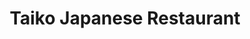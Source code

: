 ---
layout: place
title: "Taiko Japanese Restaurant"
permalink: /california/irvine/taiko-japanese-restaurant.html
stateAbbr: CA
stateName: California
cityName: Irvine
place_id: ChIJBcbCJB3d3IARI4jfyaHaUhQ
photos:
  - name: >-
      places/ChIJBcbCJB3d3IARI4jfyaHaUhQ/photos/AeeoHcKZxZxQX6GOD9yWPMKZQOQcz5014HU3bKjeVVqdTfKrq-Rfdz2mebFTWp6w8S-1NZrCYD6c6Eq33MpQnhOfu2Lv2EC15yngiksthg5rIHGEB2LiHS5dZzE0LL6OeCfuJ5a83Eq8aiSMDdlXOh9s4adp2nQO3yYz_k_YpZ4QqnD6xheHRuo4STL4LD02X0MTHZGYH0V_LNwTfbHrzY9sFxfGGqaRIKJQ_5QAhWqgcGNbvkaG8JE5xV5zbuqAZHgkefGYeoBeD0seKa3qjpOMIeRAijOrwGtgarTz-zlQRxnfPe26dz8RiwOsLBPaMqrL-Nb7NZ7tPLSd2tgrfe3I51pPpKNr1z5q9q1xYCAwZzQwDKGQXF91g_t6r8C5n_-3X43XYJQcXJ7H67bphmDl0hEzdY2N3mnNS52s87yrwrN-qKw
    widthPx: 4624
    heightPx: 3472
    authorAttributions:
      - displayName: Louis Chou
        uri: https://maps.google.com/maps/contrib/111857362616298989029
        photoUri: >-
          https://lh3.googleusercontent.com/a-/ALV-UjUk-f4DU9uSuX85xM3vaelVZROBvnh4eSnziMsnJCIlcVR_d0sYHw=s100-p-k-no-mo
    flagContentUri: >-
      https://www.google.com/local/imagery/report/?cb_client=maps_api_places.places_api&image_key=!1e10!2sCIHM0ogKEICAgMDAnv34hAE&hl=en-US
    googleMapsUri: >-
      https://www.google.com/maps/place//data=!3m4!1e2!3m2!1sCIHM0ogKEICAgMDAnv34hAE!2e10!4m2!3m1!1s0x80dcdd1d24c2c605:0x1452daa1c9df8823
  - name: >-
      places/ChIJBcbCJB3d3IARI4jfyaHaUhQ/photos/AeeoHcJ7J43Dr93q8zEGvvWrwqE2fN361JZOo-SYj2nmATB0BCI5roeXLd5nd8hgr_hud4IWz5-Or3VAjfciXhl0LlMJOMgcN31FFTqXtGfYp1vabwu2W4gumpDVUpc4LnkbZFWTDZoyhjileO49zlKTdIRN6AogxNVUraYkjDYg2DgFlMuTkcoCK602wuZiKYjHVYugRzT6uCdg55r95M1rt-FQpu6X1Nx9SJzjQIRcbG4ewnZMnbRz-ONQhBSLBkFukj6hSX_bxPt_zkQbF7UeDIF0iWTOD7ZRWgavXNLVWX9f2A
    widthPx: 1536
    heightPx: 2048
    authorAttributions:
      - displayName: Taiko Japanese Restaurant
        uri: https://maps.google.com/maps/contrib/109244781811412380845
        photoUri: >-
          https://lh3.googleusercontent.com/a/ACg8ocKFB8vSW6wGgdHJP4Wbn5dwJPBGHjl8WxaWT-yTxs9OA4fv2g=s100-p-k-no-mo
    flagContentUri: >-
      https://www.google.com/local/imagery/report/?cb_client=maps_api_places.places_api&image_key=!1e10!2sAF1QipNx9_P4jcRaM7e4-EywS4CW_bikZryhmE5sCfOS&hl=en-US
    googleMapsUri: >-
      https://www.google.com/maps/place//data=!3m4!1e2!3m2!1sAF1QipNx9_P4jcRaM7e4-EywS4CW_bikZryhmE5sCfOS!2e10!4m2!3m1!1s0x80dcdd1d24c2c605:0x1452daa1c9df8823
  - name: >-
      places/ChIJBcbCJB3d3IARI4jfyaHaUhQ/photos/AeeoHcLKGkylhoK1cYyAfXFwinL1T4TH6tO2Zy077ipGyXwUg1eKihw9OUGRVAR_Et9DQn7hdrAQL3GWBJ2aAqoLqbAVyPM_Rtlq0bH13vNGwdST1XSWBlts63LeNOX8Os7_v_u6NKyTAVRIyv8vpvFHPxo1mRqoeLAlUSFGnyrNILtBiGbinp9s5XRFpkQVyRBsfaGLR5K-q38GRKLigij1BfnWDu2-OZytyQPjg0zJZdn02ca_xafaP_zy584bCz0fAWBlM2YFXFHz83Pss2KzWA4bR3FNYzfhQsCJHZneUIcpFvGCMI66H1W_HpgD3WbO_KCZ4Q5z8tt0izBXDd6UPXybpR59CDbWEflr1IRespc27hzKYlAAqPFhm1rIkIyaq5F3lvxyd8ZjNQKjCNsDzkMO8VicB9sgNeOmSS-ggoqWqdWr
    widthPx: 3024
    heightPx: 4032
    authorAttributions:
      - displayName: Kamilla Kh
        uri: https://maps.google.com/maps/contrib/109397005327175884952
        photoUri: >-
          https://lh3.googleusercontent.com/a-/ALV-UjWxU6SXYKJ2aTjlutQEseMQ9YebAUfWXi_5eOR_aoIV22KaORpFYg=s100-p-k-no-mo
    flagContentUri: >-
      https://www.google.com/local/imagery/report/?cb_client=maps_api_places.places_api&image_key=!1e10!2sCIHM0ogKEICAgMDwns2l8AE&hl=en-US
    googleMapsUri: >-
      https://www.google.com/maps/place//data=!3m4!1e2!3m2!1sCIHM0ogKEICAgMDwns2l8AE!2e10!4m2!3m1!1s0x80dcdd1d24c2c605:0x1452daa1c9df8823
  - name: >-
      places/ChIJBcbCJB3d3IARI4jfyaHaUhQ/photos/AeeoHcLHBeILF8d9NdmhOH6haSPZg0Erraz9jx9KqC8MpoKE0RD4Mtp5tcLigHHuG96j251ivtWce3RFwslT4ALmRkXEuY_SvoWno7marcBN_VOB2lATR6jXfw46Bt6cZW3pzp1FPjmENwyio9k03wBxutZoQDRbfra4vFXovFZ6AliS4XSD5GoQ3bPTzSCi6QGvXKxGvpv1B6NtUjMSX8nPWb2M9DxmzedhZbbUHFmiOsW5rUeMtYIb9kdBpZa9cV5WegVvFCR1Fqe7UxEgef7ePzsp_K_nMGqVh2QiFR8CgpUi-O7F48VPuQxSh4r7bFyZPYeB0A_Y06PiXG_7LY7pT6uxoWuBAQZFZkNAy5mEAUJJWnA3Amy4xFL77BlstdDeTY3J2cWMYNq9c1f9nvLBvhvTBmNqbUZrFTUP5p8C_t5iqLk1
    widthPx: 2640
    heightPx: 1980
    authorAttributions:
      - displayName: Tristan Biley
        uri: https://maps.google.com/maps/contrib/103575921973897502334
        photoUri: >-
          https://lh3.googleusercontent.com/a-/ALV-UjW9cv-MJHBJSJ_Cvx180hiUvOOSyUIIf4MjCa5e1X8pQ4ah9Vyxmw=s100-p-k-no-mo
    flagContentUri: >-
      https://www.google.com/local/imagery/report/?cb_client=maps_api_places.places_api&image_key=!1e10!2sCIHM0ogKEICAgICX3Njz_gE&hl=en-US
    googleMapsUri: >-
      https://www.google.com/maps/place//data=!3m4!1e2!3m2!1sCIHM0ogKEICAgICX3Njz_gE!2e10!4m2!3m1!1s0x80dcdd1d24c2c605:0x1452daa1c9df8823
  - name: >-
      places/ChIJBcbCJB3d3IARI4jfyaHaUhQ/photos/AeeoHcKumxDnlFzzIubvLvVNoYn3U0Q96O5HmlnMkOpTeY9VjAmvGycKsuw-WTBsEg12oAfbeGavVUpsaxDNtWFxEM3Qja5b4xmVUu41pofVjjtAv5ozNdPyxm12Lt0dHxGRt52aFGrSih5-Wv-vjfRMKxIKx6rmol8hj3L88b-tsPHcrpzB2d3HjLVo6fr4EGU_etQW6KUEa7ep84AODju5AsjTH237Xu0E8Qv-4XfLbpMqSmYtoCA_vAWTsj5L1jbEvgER2WiIvJW3fGayq7oDP4x3CYJ3LfRSIde24xJnr4hoseDoYUHYNLU1jUCNEBjbA9Xn-vZKIu6lFCRWeSg3tpSmdBv9oDbeGD9ccjk_M9PNNDSZIJ5k5e1Gac7glgZtkuKhDWIuLIeTvtYWkw0Qe6kBTC9tanufsTgZNmZQpRA
    widthPx: 3000
    heightPx: 4000
    authorAttributions:
      - displayName: Robert
        uri: https://maps.google.com/maps/contrib/116471812868382473250
        photoUri: >-
          https://lh3.googleusercontent.com/a-/ALV-UjXKeWjyQ3iQUkcgdEmyJyz7Xmqg-yGvd9GFrN0OG1Dk3bBEbiqAqw=s100-p-k-no-mo
    flagContentUri: >-
      https://www.google.com/local/imagery/report/?cb_client=maps_api_places.places_api&image_key=!1e10!2sCIHM0ogKEICAgIDd3vjJIA&hl=en-US
    googleMapsUri: >-
      https://www.google.com/maps/place//data=!3m4!1e2!3m2!1sCIHM0ogKEICAgIDd3vjJIA!2e10!4m2!3m1!1s0x80dcdd1d24c2c605:0x1452daa1c9df8823
  - name: >-
      places/ChIJBcbCJB3d3IARI4jfyaHaUhQ/photos/AeeoHcIh-03cxycAzGaN1VeW0KMIw59avwClnolHwhrP409h872Fg9J-7Tr04bmdBZu8cgsvRW-Ck_AhJ3lwmJsdFb983HRUGku8X3yxwqDypjYoPRJVuFFGX2VloW9Fgod1K9TX2t5bRsY3O81yhNjTWxEcftmjb_3BYvecg49H2v5qj2aaMXw_vln_eYWeuc6eG_Yoy5UEIT2zzrJ1ugfDDGbJ-Fxpzo7b1Phfwjguf3nav3J15s-YRe4rS3ih3QL9wv0c_dE0a0YE5hLUVUszyvem9BjsCS1An4UCAZih4QDy3g
    widthPx: 4000
    heightPx: 3000
    authorAttributions:
      - displayName: Taiko Japanese Restaurant
        uri: https://maps.google.com/maps/contrib/109244781811412380845
        photoUri: >-
          https://lh3.googleusercontent.com/a/ACg8ocKFB8vSW6wGgdHJP4Wbn5dwJPBGHjl8WxaWT-yTxs9OA4fv2g=s100-p-k-no-mo
    flagContentUri: >-
      https://www.google.com/local/imagery/report/?cb_client=maps_api_places.places_api&image_key=!1e10!2sAF1QipMZt5iDg2RCkCmRCJU9sCvb2haV4zZzDgUDYZqJ&hl=en-US
    googleMapsUri: >-
      https://www.google.com/maps/place//data=!3m4!1e2!3m2!1sAF1QipMZt5iDg2RCkCmRCJU9sCvb2haV4zZzDgUDYZqJ!2e10!4m2!3m1!1s0x80dcdd1d24c2c605:0x1452daa1c9df8823
  - name: >-
      places/ChIJBcbCJB3d3IARI4jfyaHaUhQ/photos/AeeoHcIwo6nVCu04mC-WBvRaF93ERXGxMHfEczjp0Q0yMrDCCZwlrk9wWHzU_UXfAGfE9dijKkdi9KSf7ydHbJPePj5SQf-Zyn5pi9HvHJMO3_9bQVv4Kmjhh3whpvejaHjY9IjDgHadL25r9rn1B85JAnC7Ur0boJEZonAP_iU7OsL3ol3891tOsVuamg4QClUAWhHRs3Wm-IXIlbLkTvJ-kV8KJsuMXPSSSCFv-94A_ULqirzyO5d68wbVMoA5t7N2cA0sruSr1z3aDsSrJi5x6tbL3Gg6lpzmAOVdvrg8HUbJHfQV3PPZmO8HipSHhKuoDTuKxu31SkmQEAwZUqc7QGFunPzhGhsYwglK2WoA9mgIwWOkKZcprm5UkHlPiJ_dk-akdU4trJwMbx3J3eowkjdBK722GAD_ZIlMHR9DK9aRz88jp-U-OVKlF9Sang
    widthPx: 4624
    heightPx: 3472
    authorAttributions:
      - displayName: Louis Chou
        uri: https://maps.google.com/maps/contrib/111857362616298989029
        photoUri: >-
          https://lh3.googleusercontent.com/a-/ALV-UjUk-f4DU9uSuX85xM3vaelVZROBvnh4eSnziMsnJCIlcVR_d0sYHw=s100-p-k-no-mo
    flagContentUri: >-
      https://www.google.com/local/imagery/report/?cb_client=maps_api_places.places_api&image_key=!1e10!2sCIABIhAF0Be_vAt5-2eoVuQACupm&hl=en-US
    googleMapsUri: >-
      https://www.google.com/maps/place//data=!3m4!1e2!3m2!1sCIABIhAF0Be_vAt5-2eoVuQACupm!2e10!4m2!3m1!1s0x80dcdd1d24c2c605:0x1452daa1c9df8823
  - name: >-
      places/ChIJBcbCJB3d3IARI4jfyaHaUhQ/photos/AeeoHcJJtLs_RbEopDMo4bpTHPI0SPDHBJffbWSyVAJ6P1ss_OpCSDv5DYkuXNsIfgTG95Oh413Ot7duSkvHsiq7waN4zhxJqLx39ZuXbvx23vVonlfxRLzClhrOJe46xfoAxa751FZ8IlGZuiPUuZbHxzMfCyC5iyHvhSMOHA-yFvkT-PwUIQ_EUyhC_xzmI1AsxxfvEj2vCjjnjc-bISTramkGk6CDimt0UsKwscZjm04dDG0IiuXlqU4bS8-SotwVIX8TMfxrt1c61Vxeje2TDQKMrXF28J5dK2Y1VRo6dRZaKw
    widthPx: 1500
    heightPx: 2333
    authorAttributions:
      - displayName: Taiko Japanese Restaurant
        uri: https://maps.google.com/maps/contrib/109244781811412380845
        photoUri: >-
          https://lh3.googleusercontent.com/a/ACg8ocKFB8vSW6wGgdHJP4Wbn5dwJPBGHjl8WxaWT-yTxs9OA4fv2g=s100-p-k-no-mo
    flagContentUri: >-
      https://www.google.com/local/imagery/report/?cb_client=maps_api_places.places_api&image_key=!1e10!2sAF1QipMSk2Xw8rr2XCJNniDrDK_TfHPRlDDr5VFz8O6P&hl=en-US
    googleMapsUri: >-
      https://www.google.com/maps/place//data=!3m4!1e2!3m2!1sAF1QipMSk2Xw8rr2XCJNniDrDK_TfHPRlDDr5VFz8O6P!2e10!4m2!3m1!1s0x80dcdd1d24c2c605:0x1452daa1c9df8823
  - name: >-
      places/ChIJBcbCJB3d3IARI4jfyaHaUhQ/photos/AeeoHcJjsf8MEzpfNmNRWrG3Mcjf4XqVYeBl0uSVPnmbaZHLPb_8vaNMqNMlL4ejrnv9Oe3FlKZQuwAkeI6LjmKFrM1QwD4O7vlwTQT1kanNDsbDE79iBbG90CKtWSDQkgkKopcoWBdzCmcYq8Jqh5Oj8oP1mT4Hn3R3oAPzolKIccGiZPsQVfUeIekrEI1MZveDrOmSp9n6dNzicH_FIk3mcdaYvtjNouS49BKNTpBFoMpJZYRnEtnhDkg7PDajj0FzpAdZf4q6NTMgXNYQawQOt-wB4RP_HKROU6gCHgmn6phmFw
    widthPx: 2756
    heightPx: 1550
    authorAttributions:
      - displayName: Taiko Japanese Restaurant
        uri: https://maps.google.com/maps/contrib/109244781811412380845
        photoUri: >-
          https://lh3.googleusercontent.com/a/ACg8ocKFB8vSW6wGgdHJP4Wbn5dwJPBGHjl8WxaWT-yTxs9OA4fv2g=s100-p-k-no-mo
    flagContentUri: >-
      https://www.google.com/local/imagery/report/?cb_client=maps_api_places.places_api&image_key=!1e10!2sAF1QipMxGm5LfEY4NOj5_8QiRlZwzHcHP5UFBdFDtalr&hl=en-US
    googleMapsUri: >-
      https://www.google.com/maps/place//data=!3m4!1e2!3m2!1sAF1QipMxGm5LfEY4NOj5_8QiRlZwzHcHP5UFBdFDtalr!2e10!4m2!3m1!1s0x80dcdd1d24c2c605:0x1452daa1c9df8823
  - name: >-
      places/ChIJBcbCJB3d3IARI4jfyaHaUhQ/photos/AeeoHcKi1z46VpgQjjBp89N6JQv3xE8hVbhT8rDXxDEJlKQoyULTSgDYoWSopaM8OJUf2EF1dRnVVVKFstORb61ueyzT3WfGXI1_JNjQTLcA26edOWlTEpj6OLDAreur_quLfJBexSkwXEh2KcGd3XwlY5n2rmi2jMjBulW_84v1B7tzol59IQCNMCB3tsQVPWCKurMll_V0ATlrpydq5z1m_Qg43KllAsC8vZ45n_olYemuiL2rNBpFdRhZxPNNp0e4RdKYRqZbHTn_Joh3ERl_EZFDuqv9_0198FpCY_9NcNddvden-SYRgkXJL6F67u77m-nILpFq3ElC6if1lKmenyetl8SFqwlpAV5PCM1DNrc2bBWjKydKn5DP9AkJUvtL-pacOBQ0YZvWCn0VbbkUdKmO3CADRNaEyhWchE6oFvIVPg
    widthPx: 3024
    heightPx: 4032
    authorAttributions:
      - displayName: OC Reviews
        uri: https://maps.google.com/maps/contrib/111824864507667674413
        photoUri: >-
          https://lh3.googleusercontent.com/a-/ALV-UjUHG-1MHtLeP-BY_IFdzBgaJssAgUX-Kbd8KYFshkZXkZ2_B9w=s100-p-k-no-mo
    flagContentUri: >-
      https://www.google.com/local/imagery/report/?cb_client=maps_api_places.places_api&image_key=!1e10!2sCIHM0ogKEICAgIC948aqAQ&hl=en-US
    googleMapsUri: >-
      https://www.google.com/maps/place//data=!3m4!1e2!3m2!1sCIHM0ogKEICAgIC948aqAQ!2e10!4m2!3m1!1s0x80dcdd1d24c2c605:0x1452daa1c9df8823
address: 14775 Jeffrey Rd, Irvine, CA 92618, USA
street: 14775 Jeffrey Rd
city: Irvine
state: CA
zip: '92618'
country: USA
neighborhood: El Camino Real
latitude: '33.688550'
longitude: '-117.771485'
accessibility_options:
  wheelchairAccessibleParking: true
  wheelchairAccessibleEntrance: true
  wheelchairAccessibleRestroom: true
  wheelchairAccessibleSeating: true
business_status: OPERATIONAL
name: Taiko Japanese Restaurant
google_maps_links:
  directionsUri: >-
    https://www.google.com/maps/dir//''/data=!4m7!4m6!1m1!4e2!1m2!1m1!1s0x80dcdd1d24c2c605:0x1452daa1c9df8823!3e0
  placeUri: https://maps.google.com/?cid=1464473217260292131
  writeAReviewUri: >-
    https://www.google.com/maps/place//data=!4m3!3m2!1s0x80dcdd1d24c2c605:0x1452daa1c9df8823!12e1
  reviewsUri: >-
    https://www.google.com/maps/place//data=!4m4!3m3!1s0x80dcdd1d24c2c605:0x1452daa1c9df8823!9m1!1b1
  photosUri: >-
    https://www.google.com/maps/place//data=!4m3!3m2!1s0x80dcdd1d24c2c605:0x1452daa1c9df8823!10e5
primary_type: Japanese Restaurant
opening_hours:
  regular: null
  current: null
secondary_opening_hours:
  regular:
    weekdayDescriptions: null
    type: null
  current:
    weekdayDescriptions: null
    type: null
phone: (949) 559-7190
price_level: PRICE_LEVEL_MODERATE
price_range: $20 &ndash; $30
rating: '4.3'
rating_count: 930
website: http://www.taikooc.com/
description: >-
  Generous portions of carefully sourced Japanese cuisine including seafood star
  at this small spot.
reviews:
  - name: >-
      places/ChIJBcbCJB3d3IARI4jfyaHaUhQ/reviews/ChZDSUhNMG9nS0VJQ0FnTUR3bnMybE1BEAE
    relativePublishTimeDescription: 2 weeks ago
    rating: 5
    text:
      text: >-
        If you’re looking for a place where both humans and furry friends can
        enjoy a meal, Taiko Japanese Restaurant is the spot! This happens to be
        my uncle’s favorite restaurant (and, let’s be honest, his dog’s
        too—especially when it comes to their delicious chicken). We were
        invited to join him, and it was such a treat for all of us! Not only is
        the food absolutely amazing, but the bonus is that they’re pet-friendly.
        So yes, we brought the dog, and he definitely enjoyed his fair share of
        attention—and maybe a little chicken too! 😄


        The restaurant has a convenient parking lot right next door, so no need
        to stress about finding a spot. The atmosphere is super friendly, and
        the staff made us feel right at home. We tried a variety of dishes, and
        every single one was mouth-wateringly good! Whether you’re a sushi lover
        or craving something warm, this place has something for everyone. Can’t
        wait to go back with my uncle and our furry friend for round two! 🩷
      languageCode: en
    originalText:
      text: >-
        If you’re looking for a place where both humans and furry friends can
        enjoy a meal, Taiko Japanese Restaurant is the spot! This happens to be
        my uncle’s favorite restaurant (and, let’s be honest, his dog’s
        too—especially when it comes to their delicious chicken). We were
        invited to join him, and it was such a treat for all of us! Not only is
        the food absolutely amazing, but the bonus is that they’re pet-friendly.
        So yes, we brought the dog, and he definitely enjoyed his fair share of
        attention—and maybe a little chicken too! 😄


        The restaurant has a convenient parking lot right next door, so no need
        to stress about finding a spot. The atmosphere is super friendly, and
        the staff made us feel right at home. We tried a variety of dishes, and
        every single one was mouth-wateringly good! Whether you’re a sushi lover
        or craving something warm, this place has something for everyone. Can’t
        wait to go back with my uncle and our furry friend for round two! 🩷
      languageCode: en
    authorAttribution:
      displayName: Kamilla Kh
      uri: https://www.google.com/maps/contrib/109397005327175884952/reviews
      photoUri: >-
        https://lh3.googleusercontent.com/a-/ALV-UjWxU6SXYKJ2aTjlutQEseMQ9YebAUfWXi_5eOR_aoIV22KaORpFYg=s128-c0x00000000-cc-rp-mo-ba4
    publishTime: '2025-03-26T02:20:17.123611Z'
    flagContentUri: >-
      https://www.google.com/local/review/rap/report?postId=ChZDSUhNMG9nS0VJQ0FnTUR3bnMybE1BEAE&d=17924085&t=1
    googleMapsUri: >-
      https://www.google.com/maps/reviews/data=!4m6!14m5!1m4!2m3!1sChZDSUhNMG9nS0VJQ0FnTUR3bnMybE1BEAE!2m1!1s0x80dcdd1d24c2c605:0x1452daa1c9df8823
  - name: >-
      places/ChIJBcbCJB3d3IARI4jfyaHaUhQ/reviews/ChdDSUhNMG9nS0VJQ0FnTUNna1k3cmtBRRAB
    relativePublishTimeDescription: a month ago
    rating: 3
    text:
      text: >-
        It was easy to make a reservation here. We ordered appetizers before our
        food, but it still came out at the same time as our food did. Honestly,
        I thought everything was ok. Some our meat was over charred. The chicken
        was good though
      languageCode: en
    originalText:
      text: >-
        It was easy to make a reservation here. We ordered appetizers before our
        food, but it still came out at the same time as our food did. Honestly,
        I thought everything was ok. Some our meat was over charred. The chicken
        was good though
      languageCode: en
    authorAttribution:
      displayName: Brandi
      uri: https://www.google.com/maps/contrib/106802891193505810295/reviews
      photoUri: >-
        https://lh3.googleusercontent.com/a-/ALV-UjU7z5OJ4eNNx0ACe6I9JQ5AUYlZPEK_Gz3QJgM5UBvUVZJmNfiK=s128-c0x00000000-cc-rp-mo-ba5
    publishTime: '2025-02-18T05:17:49.491129Z'
    flagContentUri: >-
      https://www.google.com/local/review/rap/report?postId=ChdDSUhNMG9nS0VJQ0FnTUNna1k3cmtBRRAB&d=17924085&t=1
    googleMapsUri: >-
      https://www.google.com/maps/reviews/data=!4m6!14m5!1m4!2m3!1sChdDSUhNMG9nS0VJQ0FnTUNna1k3cmtBRRAB!2m1!1s0x80dcdd1d24c2c605:0x1452daa1c9df8823
  - name: >-
      places/ChIJBcbCJB3d3IARI4jfyaHaUhQ/reviews/ChZDSUhNMG9nS0VJQ0FnSURubDZfYVBnEAE
    relativePublishTimeDescription: 2 months ago
    rating: 5
    text:
      text: >-
        We had large group with 1 server. Order was taken by table...tables that
        were pushed together for our families. Ordering was slow and not smooth.
        We had three separate orders, and food came out at staggered times. And
        ordering by table did not facilitate the placement of each dish; they
        had to ask who ordered what, for every plate.  Still worth it!  Will be
        back.
      languageCode: en
    originalText:
      text: >-
        We had large group with 1 server. Order was taken by table...tables that
        were pushed together for our families. Ordering was slow and not smooth.
        We had three separate orders, and food came out at staggered times. And
        ordering by table did not facilitate the placement of each dish; they
        had to ask who ordered what, for every plate.  Still worth it!  Will be
        back.
      languageCode: en
    authorAttribution:
      displayName: Craig Takata
      uri: https://www.google.com/maps/contrib/106477149975432951741/reviews
      photoUri: >-
        https://lh3.googleusercontent.com/a-/ALV-UjXzz8zTt9DNdsrOa90Asqj4AgsW0s9QC4QZkYvVLXBnjvGKOs4=s128-c0x00000000-cc-rp-mo-ba4
    publishTime: '2025-01-16T00:54:06.896296Z'
    flagContentUri: >-
      https://www.google.com/local/review/rap/report?postId=ChZDSUhNMG9nS0VJQ0FnSURubDZfYVBnEAE&d=17924085&t=1
    googleMapsUri: >-
      https://www.google.com/maps/reviews/data=!4m6!14m5!1m4!2m3!1sChZDSUhNMG9nS0VJQ0FnSURubDZfYVBnEAE!2m1!1s0x80dcdd1d24c2c605:0x1452daa1c9df8823
  - name: >-
      places/ChIJBcbCJB3d3IARI4jfyaHaUhQ/reviews/ChZDSUhNMG9nS0VJQ0FnSUNYM05qelhnEAE
    relativePublishTimeDescription: 6 months ago
    rating: 5
    text:
      text: >-
        Been eating here for years because the food remained consistently
        delicious with how things have been these past decades. Can't go wrong
        with their Spicy Tuna Rolls. Also try their Ninja Hand Rolls.
      languageCode: en
    originalText:
      text: >-
        Been eating here for years because the food remained consistently
        delicious with how things have been these past decades. Can't go wrong
        with their Spicy Tuna Rolls. Also try their Ninja Hand Rolls.
      languageCode: en
    authorAttribution:
      displayName: Tristan Biley
      uri: https://www.google.com/maps/contrib/103575921973897502334/reviews
      photoUri: >-
        https://lh3.googleusercontent.com/a-/ALV-UjW9cv-MJHBJSJ_Cvx180hiUvOOSyUIIf4MjCa5e1X8pQ4ah9Vyxmw=s128-c0x00000000-cc-rp-mo-ba5
    publishTime: '2024-10-14T05:58:26.555549Z'
    flagContentUri: >-
      https://www.google.com/local/review/rap/report?postId=ChZDSUhNMG9nS0VJQ0FnSUNYM05qelhnEAE&d=17924085&t=1
    googleMapsUri: >-
      https://www.google.com/maps/reviews/data=!4m6!14m5!1m4!2m3!1sChZDSUhNMG9nS0VJQ0FnSUNYM05qelhnEAE!2m1!1s0x80dcdd1d24c2c605:0x1452daa1c9df8823
  - name: >-
      places/ChIJBcbCJB3d3IARI4jfyaHaUhQ/reviews/ChdDSUhNMG9nS0VJQ0FnSUNMek5lV2xRRRAB
    relativePublishTimeDescription: 10 months ago
    rating: 3
    text:
      text: >-
        I would think the food is just fine. I was expecting more Japanese
        flavor but they tasted like American style more.

        However, the volume is great. Very big plate compared to other
        restaurants
      languageCode: en
    originalText:
      text: >-
        I would think the food is just fine. I was expecting more Japanese
        flavor but they tasted like American style more.

        However, the volume is great. Very big plate compared to other
        restaurants
      languageCode: en
    authorAttribution:
      displayName: Hsiao-Tsung Yen
      uri: https://www.google.com/maps/contrib/116981720525836015424/reviews
      photoUri: >-
        https://lh3.googleusercontent.com/a/ACg8ocISde_349GQ2MCA5vWuYBUQR0k70bvK8EF-TdMFgzeNM9k_qA=s128-c0x00000000-cc-rp-mo-ba5
    publishTime: '2024-06-16T06:17:57.381934Z'
    flagContentUri: >-
      https://www.google.com/local/review/rap/report?postId=ChdDSUhNMG9nS0VJQ0FnSUNMek5lV2xRRRAB&d=17924085&t=1
    googleMapsUri: >-
      https://www.google.com/maps/reviews/data=!4m6!14m5!1m4!2m3!1sChdDSUhNMG9nS0VJQ0FnSUNMek5lV2xRRRAB!2m1!1s0x80dcdd1d24c2c605:0x1452daa1c9df8823
parking_options:
  freeParkingLot: true
  freeStreetParking: true
  valetParking: false
payment_options:
  acceptsCreditCards: true
  acceptsDebitCards: true
  acceptsCashOnly: false
  acceptsNfc: true
allow_dogs: null
curbside_pickup: null
delivery: true
dine_in: true
good_for_children: true
good_for_groups: true
good_for_sports: false
live_music: false
menu_for_children: true
outdoor_seating: false
reservable: false
restroom: true
serves_beer: true
serves_breakfast: false
serves_brunch: false
serves_cocktails: true
serves_coffee: false
serves_dinner: true
serves_dessert: true
serves_lunch: true
serves_vegetarian_food: false
serves_wine: true
takeout: true

---
